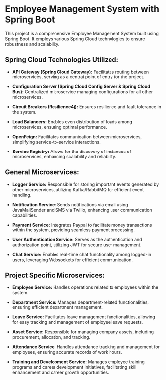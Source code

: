 # Employee Management System with Spring Boot

This project is a comprehensive Employee Management System built using Spring Boot. It employs various Spring Cloud technologies to ensure robustness and scalability.

## Spring Cloud Technologies Utilized:

- **API Gateway (Spring Cloud Gateway):** Facilitates routing between microservices, serving as a central point of entry for the project.

- **Configuration Server (Spring Cloud Config Server & Spring Cloud Bus):** Centralized microservice managing configurations for all other microservices.

- **Circuit Breakers (Resilience4j):** Ensures resilience and fault tolerance in the system.

- **Load Balancers:** Enables even distribution of loads among microservices, ensuring optimal performance.

- **OpenFeign:** Facilitates communication between microservices, simplifying service-to-service interactions.

- **Service Registry:** Allows for the discovery of instances of microservices, enhancing scalability and reliability.

## General Microservices:

- **Logger Service:** Responsible for storing important events generated by other microservices, utilizing Kafka/RabbitMQ for efficient event handling.

- **Notification Service:** Sends notifications via email using JavaMailSender and SMS via Twilio, enhancing user communication capabilities.

- **Payment Service:** Integrates Paypal to facilitate money transactions within the system, providing seamless payment processing.

- **User Authentication Service:** Serves as the authentication and authorization point, utilizing JWT for secure user management.

- **Chat Service:** Enables real-time chat functionality among logged-in users, leveraging Websockets for efficient communication.

## Project Specific Microservices:

- **Employee Service:** Handles operations related to employees within the system.

- **Department Service:** Manages department-related functionalities, ensuring efficient department management.

- **Leave Service:** Facilitates leave management functionalities, allowing for easy tracking and management of employee leave requests.

- **Asset Service:** Responsible for managing company assets, including procurement, allocation, and tracking.

- **Attendance Service:** Handles attendance tracking and management for employees, ensuring accurate records of work hours.

- **Training and Development Service:** Manages employee training programs and career development initiatives, facilitating skill enhancement and career growth opportunities.
